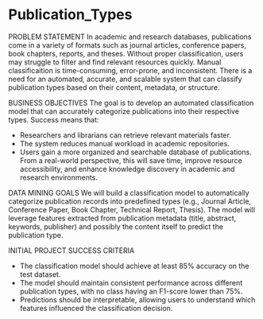 # Publication_Types

PROBLEM STATEMENT
In academic and research databases, publications come in a variety of formats such as journal articles, conference papers, book chapters, reports, and theses. Without proper classification, users may struggle to filter and find relevant resources quickly. Manual classificaition is time-consuming, error-prone, and inconsistent. There is a need for an automated, accurate, and scalable system that can classify publication types based on their content, metadata, or structure.

BUSINESS OBJECTIVES
The goal is to develop an automated classification model that can accurately categorize publications into their respective types. Success means that:
- Researchers and librarians can retrieve relevant materials faster.
- The system reduces manual workload in academic repositories.
- Users gain a more organized and searchable database of publications.
From a real-world perspective, this will save time, improve resource accessibility, and enhance knowledge discovery in academic and research environments.

DATA MINING GOALS
We will build a classification model to automatically categorize publication records into predefined types (e.g., Journal Article, Conference Paper, Book Chapter, Technical Report, Thesis). The model will leverage features extracted from publication metadata (title, abstract, keywords, publisher) and possibly the content itself to predict the publication type.

INITIAL PROJECT SUCCESS CRITERIA
-	The classification model should achieve at least 85% accuracy on the test dataset.
- The model should maintain consistent performance across different publication types, with no class having an F1-score lower than 75%.
- Predictions should be interpretable, allowing users to understand which features influenced the classification decision.
